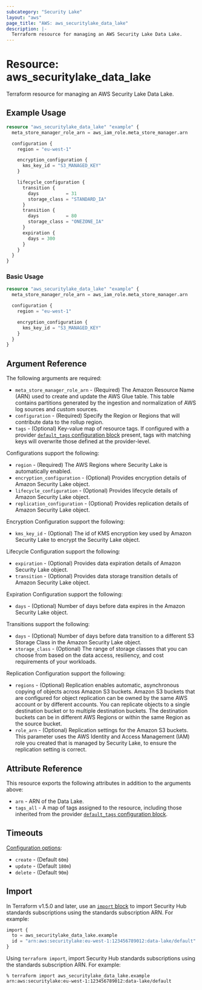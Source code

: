 ```yaml
---
subcategory: "Security Lake"
layout: "aws"
page_title: "AWS: aws_securitylake_data_lake"
description: |-
  Terraform resource for managing an AWS Security Lake Data Lake.
---
```


# Resource: aws_securitylake_data_lake

Terraform resource for managing an AWS Security Lake Data Lake.

## Example Usage

```terraform
resource "aws_securitylake_data_lake" "example" {
  meta_store_manager_role_arn = aws_iam_role.meta_store_manager.arn

  configuration {
    region = "eu-west-1"

    encryption_configuration {
      kms_key_id = "S3_MANAGED_KEY"
    }

    lifecycle_configuration {
      transition {
        days          = 31
        storage_class = "STANDARD_IA"
      }
      transition {
        days          = 80
        storage_class = "ONEZONE_IA"
      }
      expiration {
        days = 300
      }
    }
  }
}
```

### Basic Usage

```terraform
resource "aws_securitylake_data_lake" "example" {
  meta_store_manager_role_arn = aws_iam_role.meta_store_manager.arn

  configuration {
    region = "eu-west-1"

    encryption_configuration {
      kms_key_id = "S3_MANAGED_KEY"
    }
  }
}
```

## Argument Reference

The following arguments are required:

* `meta_store_manager_role_arn` - (Required) The Amazon Resource Name (ARN) used to create and update the AWS Glue table. This table contains partitions generated by the ingestion and normalization of AWS log sources and custom sources.
* `configuration` - (Required) Specify the Region or Regions that will contribute data to the rollup region.
* `tags` - (Optional) Key-value map of resource tags. If configured with a provider [`default_tags` configuration block](https://registry.terraform.io/providers/hashicorp/aws/latest/docs#default_tags-configuration-block) present, tags with matching keys will overwrite those defined at the provider-level.

Configurations support the following:

* `region` - (Required) The AWS Regions where Security Lake is automatically enabled.
* `encryption_configuration` - (Optional) Provides encryption details of Amazon Security Lake object.
* `lifecycle_configuration` - (Optional) Provides lifecycle details of Amazon Security Lake object.
* `replication_configuration` - (Optional) Provides replication details of Amazon Security Lake object.

Encryption Configuration support the following:

* `kms_key_id` - (Optional) The id of KMS encryption key used by Amazon Security Lake to encrypt the Security Lake object.

Lifecycle Configuration support the following:

* `expiration` - (Optional) Provides data expiration details of Amazon Security Lake object.
* `transition` - (Optional) Provides data storage transition details of Amazon Security Lake object.

Expiration Configuration support the following:

* `days` - (Optional) Number of days before data expires in the Amazon Security Lake object.

Transitions support the following:

* `days` - (Optional) Number of days before data transition to a different S3 Storage Class in the Amazon Security Lake object.
* `storage_class` - (Optional) The range of storage classes that you can choose from based on the data access, resiliency, and cost requirements of your workloads.

Replication Configuration support the following:

* `regions` - (Optional) Replication enables automatic, asynchronous copying of objects across Amazon S3 buckets. Amazon S3 buckets that are configured for object replication can be owned by the same AWS account or by different accounts. You can replicate objects to a single destination bucket or to multiple destination buckets. The destination buckets can be in different AWS Regions or within the same Region as the source bucket.
* `role_arn` - (Optional) Replication settings for the Amazon S3 buckets. This parameter uses the AWS Identity and Access Management (IAM) role you created that is managed by Security Lake, to ensure the replication setting is correct.

## Attribute Reference

This resource exports the following attributes in addition to the arguments above:

* `arn` - ARN of the Data Lake.
* `tags_all` - A map of tags assigned to the resource, including those inherited from the provider [`default_tags` configuration block](https://registry.terraform.io/providers/hashicorp/aws/latest/docs#default_tags-configuration-block).

## Timeouts

[Configuration options](https://developer.hashicorp.com/terraform/language/resources/syntax#operation-timeouts):

* `create` - (Default `60m`)
* `update` - (Default `180m`)
* `delete` - (Default `90m`)

## Import

In Terraform v1.5.0 and later, use an [`import` block](https://developer.hashicorp.com/terraform/language/import) to import Security Hub standards subscriptions using the standards subscription ARN. For example:

```terraform
import {
  to = aws_securitylake_data_lake.example
  id = "arn:aws:securitylake:eu-west-1:123456789012:data-lake/default"
}
```

Using `terraform import`, import Security Hub standards subscriptions using the standards subscription ARN. For example:

```console
% terraform import aws_securitylake_data_lake.example arn:aws:securitylake:eu-west-1:123456789012:data-lake/default
```
